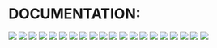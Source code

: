 # DOCUMENTATION: 
![](https://i.imgur.com/Bpc2uRc.png)
![](https://i.imgur.com/dCAnm6W.png)
![](https://i.imgur.com/6kIxxeq.png)
![](https://i.imgur.com/jRzRIys.png)
![](https://i.imgur.com/8lEeZOC.png)
![](https://i.imgur.com/ayuYYbG.png)
![](https://i.imgur.com/W1x6eCg.png)
![](https://i.imgur.com/DsX8xWv.png)
![](https://i.imgur.com/6ohaFsU.png)
![](https://i.imgur.com/gshtea9.png)
![](https://i.imgur.com/kPAkyYM.png)
![](https://i.imgur.com/nsWlFOZ.png)
![](https://i.imgur.com/ma96Vnz.png)
![](https://i.imgur.com/tjUsp2U.png)
![](https://i.imgur.com/EqLkGpl.png)
![](https://i.imgur.com/NTXie1m.png)
![](https://i.imgur.com/jaZoeXy.png)
![](https://i.imgur.com/Ku6XsqJ.png)
![](https://i.imgur.com/IVW4xM0.png)
![](https://i.imgur.com/wlb1fuk.png)

